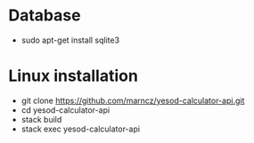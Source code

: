 # Database

* sudo apt-get install sqlite3

# Linux installation

* git clone https://github.com/marncz/yesod-calculator-api.git         
* cd yesod-calculator-api                                           
* stack build
* stack exec yesod-calculator-api   
